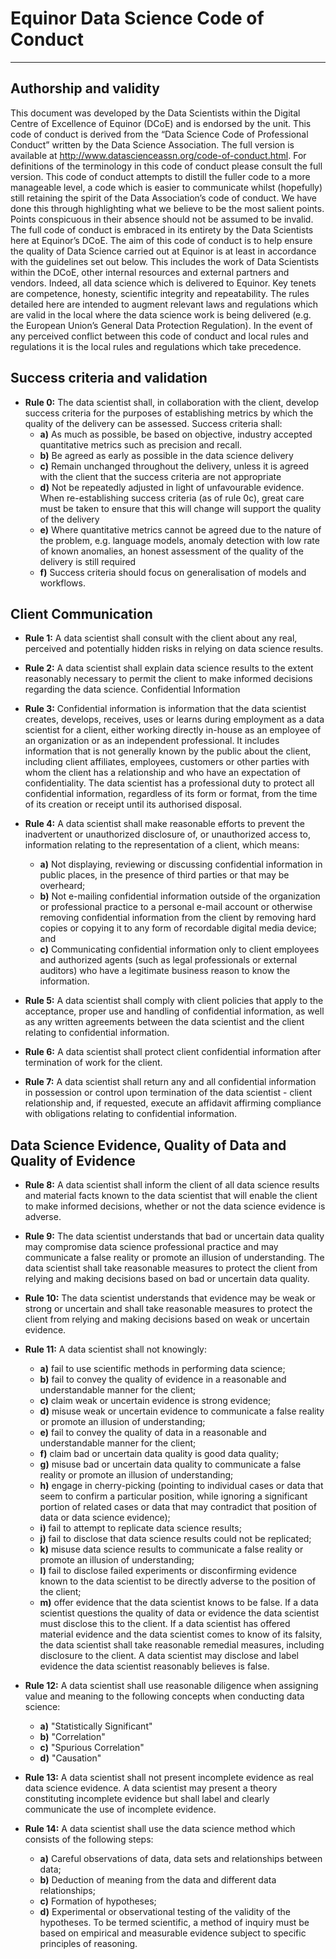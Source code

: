 # Equinor Data Science Code of Conduct

***

## Authorship and validity
This document was developed by the Data Scientists within the Digital Centre of Excellence of Equinor (DCoE) and is endorsed by the unit.
This code of conduct is derived from the “Data Science Code of Professional Conduct” written by the Data Science Association. The full version is available at http://www.datascienceassn.org/code-of-conduct.html. For definitions of the terminology in this code of conduct please consult the full version.
This code of conduct attempts to distill the fuller code to a more manageable level, a code which is easier to communicate whilst (hopefully) still retaining the spirit of the Data Association’s code of conduct. We have done this through highlighting what we believe to be the most salient points. Points conspicuous in their absence should not be assumed to be invalid. The full code of conduct is embraced in its entirety by the Data Scientists here at Equinor’s DCoE.
The aim of this code of conduct is to help ensure the quality of Data Science carried out at Equinor is at least in accordance with the guidelines set out below. This includes the work of Data Scientists within the DCoE, other internal resources and external partners and vendors. Indeed, all data science which is delivered to Equinor.
Key tenets are competence, honesty, scientific integrity and repeatability.
The rules detailed here are intended to augment relevant laws and regulations which are valid in the local where the data science work is being delivered (e.g. the European Union’s General Data Protection Regulation). In the event of any perceived conflict between this code of conduct and local rules and regulations it is the local rules and regulations which take precedence. 

## Success criteria and validation

* **Rule 0:** The data scientist shall, in collaboration with the client, develop success criteria for the purposes of establishing metrics by which the quality of the delivery can be assessed. Success criteria shall:
  * **a)**	As much as possible, be based on objective, industry accepted quantitative metrics such as precision and recall.
  * **b)**	Be agreed as early as possible in the data science delivery
  * **c)**	Remain unchanged throughout the delivery, unless it is agreed with the client that the success criteria are not appropriate
  * **d)**	Not be repeatedly adjusted in light of unfavourable evidence. When re-establishing success criteria (as of rule 0c), great care must be taken to ensure that this will change will support the quality of the delivery
  * **e)**	Where quantitative metrics cannot be agreed due to the nature of the problem, e.g. language models, anomaly detection with low rate of known anomalies, an honest assessment of the quality of the delivery is still required
  * **f)**	Success criteria should focus on generalisation of models and workflows.

## Client Communication

* **Rule 1:** A data scientist shall consult with the client about any real, perceived and potentially hidden risks in relying on data science results.

* **Rule 2:** A data scientist shall explain data science results to the extent reasonably necessary to permit the client to make informed decisions regarding the data science.
Confidential Information

* **Rule 3:** Confidential information is information that the data scientist creates, develops, receives, uses or learns during employment as a data scientist for a client, either working directly in-house as an employee of an organization or as an independent professional. It includes information that is not generally known by the public about the client, including client affiliates, employees, customers or other parties with whom the client has a relationship and who have an expectation of confidentiality. The data scientist has a professional duty to protect all confidential information, regardless of its form or format, from the time of its creation or receipt until its authorised disposal.

* **Rule 4:** A data scientist shall make reasonable efforts to prevent the inadvertent or unauthorized disclosure of, or unauthorized access to, information relating to the representation of a client, which means:
  * **a)** Not displaying, reviewing or discussing confidential information in public places, in the presence of third parties or that may be overheard;
  * **b)** Not e-mailing confidential information outside of the organization or professional practice to a personal e-mail account or otherwise removing confidential information from the client by removing hard copies or copying it to any form of recordable digital media device; and
  * **c)** Communicating confidential information only to client employees and authorized agents (such as legal professionals or external auditors) who have a legitimate business reason to know the information.

* **Rule 5:** A data scientist shall comply with client policies that apply to the acceptance, proper use and handling of confidential information, as well as any written agreements between the data scientist and the client relating to confidential information.

* **Rule 6:** A data scientist shall protect client confidential information after termination of work for the client.
* **Rule 7:** A data scientist shall return any and all confidential information in possession or control upon termination of the data scientist - client relationship and, if requested, execute an affidavit affirming compliance with obligations relating to confidential information.

## Data Science Evidence, Quality of Data and Quality of Evidence

* **Rule 8:** A data scientist shall inform the client of all data science results and material facts known to the data scientist that will enable the client to make informed decisions, whether or not the data science evidence is adverse.

* **Rule 9:** The data scientist understands that bad or uncertain data quality may compromise data science professional practice and may communicate a false reality or promote an illusion of understanding. The data scientist shall take reasonable measures to protect the client from relying and making decisions based on bad or uncertain data quality.

* **Rule 10:** The data scientist understands that evidence may be weak or strong or uncertain and shall take reasonable measures to protect the client from relying and making decisions based on weak or uncertain evidence.

* **Rule 11:** A data scientist shall not knowingly:
  * **a)** fail to use scientific methods in performing data science;
  * **b)** fail to convey the quality of evidence in a reasonable and understandable manner for the client;
  * **c)** claim weak or uncertain evidence is strong evidence;
  * **d)** misuse weak or uncertain evidence to communicate a false reality or promote an illusion of understanding;
  * **e)** fail to convey the quality of data in a reasonable and understandable manner for the client;
  * **f)** claim bad or uncertain data quality is good data quality;
  * **g)** misuse bad or uncertain data quality to communicate a false reality or promote an illusion of understanding;
  * **h)** engage in cherry-picking (pointing to individual cases or data that seem to confirm a particular position, while ignoring a significant portion of related cases or data that may contradict that position of data or data science evidence);
  * **i)** fail to attempt to replicate data science results;
  * **j)** fail to disclose that data science results could not be replicated;
  * **k)** misuse data science results to communicate a false reality or promote an illusion of understanding;
  * **l)** fail to disclose failed experiments or disconfirming evidence known to the data scientist to be directly adverse to the position of the client;
  * **m)** offer evidence that the data scientist knows to be false. If a data scientist questions the quality of data or evidence the data scientist must disclose this to the client. If a data scientist has offered material evidence and the data scientist comes to know of its falsity, the data scientist shall take reasonable remedial measures, including disclosure to the client. A data scientist may disclose and label evidence the data scientist reasonably believes is false.

* **Rule 12:** A data scientist shall use reasonable diligence when assigning value and meaning to the following concepts when conducting data science:
  * **a)** "Statistically Significant"
  * **b)** "Correlation"
  * **c)** "Spurious Correlation"
  * **d)** "Causation"

* **Rule 13:** A data scientist shall not present incomplete evidence as real data science evidence. A data scientist may present a theory constituting incomplete evidence but shall label and clearly communicate the use of incomplete evidence.

* **Rule 14:** A data scientist shall use the data science method which consists of the following steps:
  * **a)** Careful observations of data, data sets and relationships between data;
  * **b)** Deduction of meaning from the data and different data relationships;
  * **c)** Formation of hypotheses;
  * **d)** Experimental or observational testing of the validity of the hypotheses. To be termed scientific, a method of inquiry must be based on empirical and measurable evidence subject to specific principles of reasoning.
